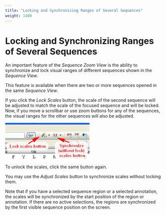 ```yaml
---
title: "Locking and Synchronizing Ranges of Several Sequences"
weight: 1400
---
```


# Locking and Synchronizing Ranges of Several Sequences

An important feature of the _Sequence Zoom View_ is the ability to synchronize and lock visual ranges of different sequences shown in the _Sequence View_.

This feature is available when there are two or more sequences opened in the same _Sequence View_.

If you click the _Lock Scales_ button, the scale of the second sequence will be adjusted to match the scale of the focused sequence and will be locked. Now, if you move a scrollbar or use zoom buttons for any of the sequences, the visual ranges for the other sequences will also be adjusted.

![](/images/65929447/65929448.png)

To unlock the scales, click the same button again.

You may use the _Adjust Scales_ button to synchronize scales without locking them.

Note that if you have a selected sequence region or a selected annotation, the scales will be synchronized by the start position of the region or annotation. If there are no active selections, the regions are synchronized by the first visible sequence position on the screen.
